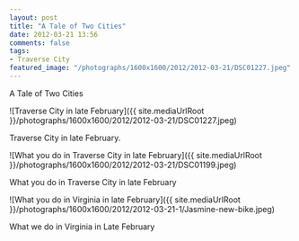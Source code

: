 ```yaml
---
layout: post
title: "A Tale of Two Cities"
date: 2012-03-21 13:56
comments: false
tags: 
- Traverse City
featured_image: "/photographs/1600x1600/2012/2012-03-21/DSC01227.jpeg"
---
```

A Tale of Two Cities
 


![Traverse City in late February]({{ site.mediaUrlRoot }}/photographs/1600x1600/2012/2012-03-21/DSC01227.jpeg)


Traverse City in late February.



![What you do in Traverse City in late February]({{ site.mediaUrlRoot }}/photographs/1600x1600/2012/2012-03-21/DSC01199.jpeg)

What you do in Traverse City in late February



![What you do in Virginia in late February]({{ site.mediaUrlRoot }}/photographs/1600x1600/2012/2012-03-21-1/Jasmine-new-bike.jpeg)


What we do in Virginia in Late February

